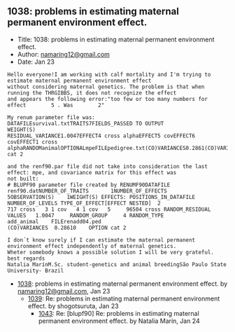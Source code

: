 ## 1038: problems in estimating maternal permanent environment effect.

- Title: 1038: problems in estimating maternal permanent environment effect.
- Author: namaring12@gmail.com
- Date: Jan 23
```
Hello everyone!I am working with calf mortality and I'm trying to estimate maternal permanent environment effect
without considering maternal genetics. The problem is that when running the THRGIBBS, it does not recognize the effect
and appears the following error:"too few or too many numbers for effect 	   5 . Was	      2"

My renum parameter file was: 
DATAFILEsurvival.txtTRAITS7FIELDS_PASSED TO OUTPUT
WEIGHT(S)
RESIDUAL_VARIANCE1.0047EFFECT4 cross alphaEFFECT5 covEFFECT6 covEFFECT1 cross
alphaRANDOManimalOPTIONALmpeFILEpedigree.txt(CO)VARIANCES0.2861(CO)VARIANCES_MPE0.0589OPTION cat 2

and the renf90.par file did not take into consideration the last effect: mpe, and covariance matrix for this effect was
not built: 
# BLUPF90 parameter file created by RENUMF90DATAFILE renf90.datNUMBER_OF_TRAITS 	  1NUMBER_OF_EFFECTS	      
5OBSERVATION(S)    1WEIGHT(S) EFFECTS: POSITIONS_IN_DATAFILE NUMBER_OF_LEVELS TYPE_OF_EFFECT[EFFECT NESTED]  2	    
717 cross   3 1 cov   4 1 cov	5     96504 cross RANDOM_RESIDUAL VALUES   1.0047     RANDOM_GROUP     4 RANDOM_TYPE
add_animal    FILErenadd04.ped						      (CO)VARIANCES  0.28610	OPTION cat 2

I don´t know surely if I can estimate the maternal permanent environment effect independently of maternal genetics.
Wheter somebody knows a possible solution I will be very grateful. 
best regards
Natalia MarínM.Sc. student-genetics and animal breedingSão Paulo State University- Brazil
```

- [1038](1038.md): problems in estimating maternal permanent environment effect. by namaring12@gmail.com, Jan 23
    - [1039](1039.md): Re: problems in estimating maternal permanent environment effect. by shogotsuruta, Jan 23
        - [1043](1043.md): Re: [blupf90] Re: problems in estimating maternal permanent environment effect. by Natalia Marín, Jan 24
